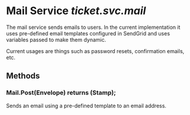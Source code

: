 # Mail Service _ticket.svc.mail_
The mail service sends emails to users. In the current implementation it uses pre-defined email templates configured in SendGrid and uses variables passed to make them dynamic.

Current usages are things such as password resets, confirmation emails, etc.

## Methods

### Mail.Post(Envelope) returns (Stamp);
Sends an email using a pre-defined template to an email address.
